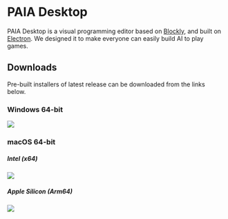 # PAIA Desktop

PAIA Desktop is a visual programming editor based on [Blockly](https://github.com/google/blockly), and built on [Electron](https://github.com/electron/electron). We designed it to make everyone can easily build AI to play games.

## Downloads

Pre-built installers of latest release can be downloaded from the links below.

### Windows 64-bit

[![](https://img.shields.io/badge/EXE%20Installer-v3.0.3-blue)](https://github.com/PAIA-Playful-AI-Arena/Paia-Desktop/releases/download/v3.0.3/PAIA.Desktop-3.0.3.Setup.exe)

### macOS 64-bit

##### Intel (x64)

[![](https://img.shields.io/badge/DMG%20Installer-v3.0.3-red)](https://github.com/PAIA-Playful-AI-Arena/Paia-Desktop/releases/download/v3.0.3/PAIA.Desktop-3.0.3-x64.dmg)

##### Apple Silicon (Arm64)

[![](https://img.shields.io/badge/DMG%20Installer-v3.0.3-red)](https://github.com/PAIA-Playful-AI-Arena/Paia-Desktop/releases/download/v3.0.3/PAIA.Desktop-3.0.3-arm64.dmg)